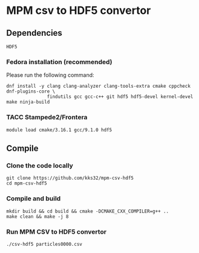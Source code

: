 # MPM csv to HDF5 convertor

## Dependencies

```
HDF5
```

### Fedora installation (recommended)

Please run the following command:

```
dnf install -y clang clang-analyzer clang-tools-extra cmake cppcheck dnf-plugins-core \
               findutils gcc gcc-c++ git hdf5 hdf5-devel kernel-devel make ninja-build
```                   

### TACC Stampede2/Frontera

```
module load cmake/3.16.1 gcc/9.1.0 hdf5 
```

## Compile

### Clone the code locally

```
git clone https://github.com/kks32/mpm-csv-hdf5
cd mpm-csv-hdf5
```

### Compile and build
```
mkdir build && cd build && cmake -DCMAKE_CXX_COMPILER=g++ ..
make clean && make -j 8
```

### Run MPM CSV to HDF5 convertor

```
./csv-hdf5 particles0000.csv
```
